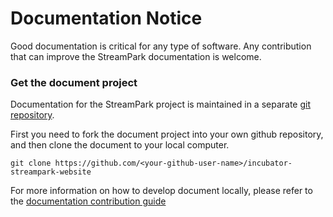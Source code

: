 # Documentation Notice

Good documentation is critical for any type of software. Any contribution that can improve the StreamPark documentation is welcome.

### Get the document project

Documentation for the StreamPark project is maintained in a separate [git repository](https://github.com/apache/streampark-website).

First you need to fork the document project into your own github repository, and then clone the document to your local computer.

```
git clone https://github.com/<your-github-user-name>/incubator-streampark-website
```

For more information on how to develop document locally, please refer to the [documentation contribution guide](https://github.com/apache/streampark-website/blob/dev/README.md)
